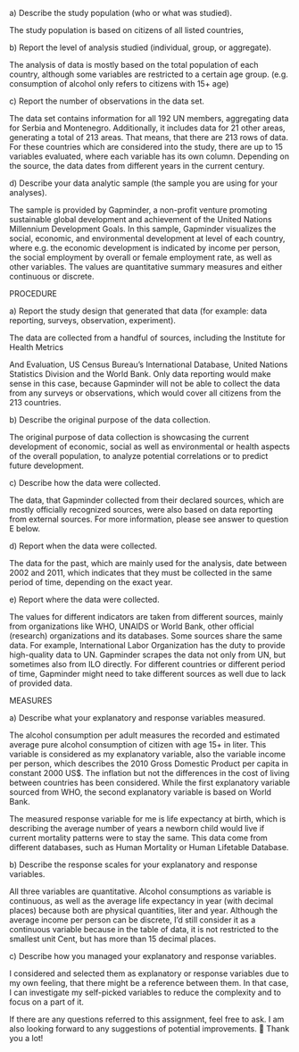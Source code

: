 a) Describe the study population (who or what was studied).

The study population is based on citizens of all listed countries,

b) Report the level of analysis studied (individual, group, or aggregate).

The analysis of data is mostly based on the total population of each country, although some variables are restricted to a certain age group. (e.g. consumption of alcohol only refers to citizens with 15+ age)

c) Report the number of observations in the data set.

The data set contains information for all 192 UN members, aggregating data for Serbia and Montenegro. Additionally, it includes data for 21 other areas, generating a total of 213 areas. That means, that there are 213 rows of data. For these countries which are considered into the study, there are up to 15 variables evaluated, where each variable has its own column. Depending on the source, the data dates from different years in the current century.

d) Describe your data analytic sample (the sample you are using for your analyses).

The sample is provided by Gapminder, a non-profit venture promoting sustainable global development and achievement of the United Nations Millennium Development Goals. In this sample, Gapminder visualizes the social, economic, and environmental development at level of each country, where e.g. the economic development is indicated by income per person, the social employment by overall or female employment rate, as well as other variables. The values are quantitative summary measures and either continuous or discrete.

 

 

PROCEDURE

a) Report the study design that generated that data (for example: data reporting, surveys, observation, experiment).

The data are collected from a handful of sources, including the Institute for Health Metrics

And Evaluation, US Census Bureau’s International Database, United Nations Statistics Division and the World Bank. Only data reporting would make sense in this case, because Gapminder will not be able to collect the data from any surveys or observations, which would cover all citizens from the 213 countries.

b) Describe the original purpose of the data collection.

The original purpose of data collection is showcasing the current development of economic, social as well as environmental or health aspects of the overall population, to analyze potential correlations or to predict future development.

c) Describe how the data were collected.

The data, that Gapminder collected from their declared sources, which are mostly officially recognized sources, were also based on data reporting from external sources. For more information, please see answer to question E below.

d) Report when the data were collected.

The data for the past, which are mainly used for the analysis, date between 2002 and 2011, which indicates that they must be collected in the same period of time, depending on the exact year.

e) Report where the data were collected.

The values for different indicators are taken from different sources, mainly from organizations like WHO, UNAIDS or World Bank, other official (research) organizations and its databases. Some sources share the same data. For example, International Labor Organization has the duty to provide high-quality data to UN. Gapminder scrapes the data not only from UN, but sometimes also from ILO directly. For different countries or different period of time, Gapminder might need to take different sources as well due to lack of provided data.

 

MEASURES

a) Describe what your explanatory and response variables measured.

The alcohol consumption per adult measures the recorded and estimated average pure alcohol consumption of citizen with age 15+ in liter. This variable is considered as my explanatory variable, also the variable income per person, which describes the 2010 Gross Domestic Product per capita in constant 2000 US$. The inflation but not the differences in the cost of living between countries has been considered. While the first explanatory variable sourced from WHO, the second explanatory variable is based on World Bank.

The measured response variable for me is life expectancy at birth, which is describing the average number of years a newborn child would live if current mortality patterns were to stay the same. This data come from different databases, such as Human Mortality or Human Lifetable Database.

b) Describe the response scales for your explanatory and response variables.

All three variables are quantitative. Alcohol consumptions as variable is continuous, as well as the average life expectancy in year (with decimal places) because both are physical quantities, liter and year. Although the average income per person can be discrete, I’d still consider it as a continuous variable because in the table of data, it is not restricted to the smallest unit Cent, but has more than 15 decimal places.

c) Describe how you managed your explanatory and response variables.

I considered and selected them as explanatory or response variables due to my own feeling, that there might be a reference between them. In that case, I can investigate my self-picked variables to reduce the complexity and to focus on a part of it.

 

If there are any questions referred to this assignment, feel free to ask. I am also looking forward to any suggestions of potential improvements. 🙂 Thank you a lot!
